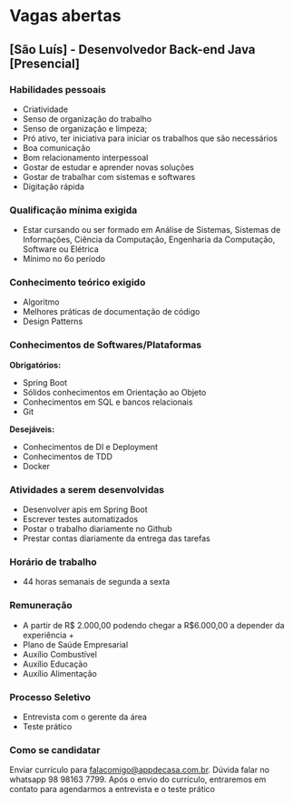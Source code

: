 # Vagas abertas

## [São Luís] - Desenvolvedor Back-end Java [Presencial]

### Habilidades pessoais
- Criatividade
- Senso de organização do trabalho
- Senso de organização e limpeza;
- Pró ativo, ter iniciativa para iniciar os trabalhos que são necessários
- Boa comunicação
- Bom relacionamento interpessoal
- Gostar de estudar e aprender novas soluções
- Gostar de trabalhar com sistemas e softwares
- Digitação rápida

### Qualificação mínima exigida
- Estar cursando ou ser formado em Análise de Sistemas, Sistemas de Informações, Ciência da Computação, Engenharia da
Computação, Software ou Elétrica
- Mínimo no 6o período

### Conhecimento teórico exigido
- Algoritmo
- Melhores práticas de documentação de código
- Design Patterns

### Conhecimentos de Softwares/Plataformas

**Obrigatórios:**

- Spring Boot
- Sólidos conhecimentos em Orientação ao Objeto
- Conhecimentos em SQL e bancos relacionais
- Git

**Desejáveis:**
- Conhecimentos de DI e Deployment
- Conhecimentos de TDD
- Docker

### Atividades a serem desenvolvidas

- Desenvolver apis em Spring Boot
- Escrever testes automatizados
- Postar o trabalho diariamente no Github
- Prestar contas diariamente da entrega das tarefas

### Horário de trabalho
- 44 horas semanais de segunda a sexta

### Remuneração

- A partir de R$ 2.000,00 podendo chegar a R$6.000,00 a depender da
experiência +
- Plano de Saúde Empresarial
- Auxílio Combustível
- Auxílio Educação
- Auxílio Alimentação

### Processo Seletivo

- Entrevista com o gerente da área
- Teste prático

### Como se candidatar

Enviar currículo para falacomigo@appdecasa.com.br. Dúvida falar no whatsapp
98 98163 7799. Após o envio do currículo, entraremos em contato para
agendarmos a entrevista e o teste prático

